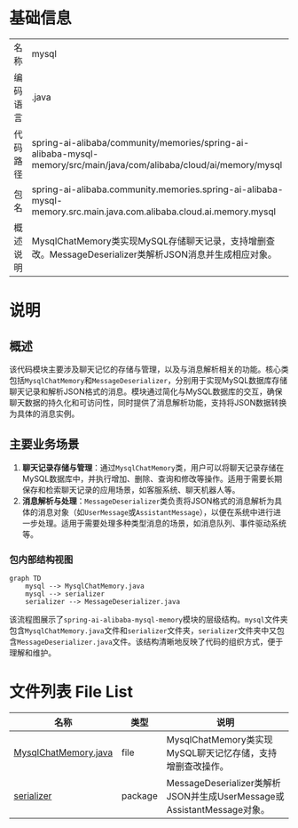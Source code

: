 # 基础信息

|      |      |
|------|------|
| 名称 | mysql |
| 编码语言 | .java |
| 代码路径 | spring-ai-alibaba/community/memories/spring-ai-alibaba-mysql-memory/src/main/java/com/alibaba/cloud/ai/memory/mysql |
| 包名 | spring-ai-alibaba.community.memories.spring-ai-alibaba-mysql-memory.src.main.java.com.alibaba.cloud.ai.memory.mysql |
| 概述说明 | MysqlChatMemory类实现MySQL存储聊天记录，支持增删查改。MessageDeserializer类解析JSON消息并生成相应对象。 |

# 说明

## 概述
该代码模块主要涉及聊天记忆的存储与管理，以及与消息解析相关的功能。核心类包括`MysqlChatMemory`和`MessageDeserializer`，分别用于实现MySQL数据库存储聊天记录和解析JSON格式的消息。模块通过简化与MySQL数据库的交互，确保聊天数据的持久化和可访问性，同时提供了消息解析功能，支持将JSON数据转换为具体的消息实例。

## 主要业务场景
1. **聊天记录存储与管理**：通过`MysqlChatMemory`类，用户可以将聊天记录存储在MySQL数据库中，并执行增加、删除、查询和修改等操作。适用于需要长期保存和检索聊天记录的应用场景，如客服系统、聊天机器人等。
2. **消息解析与处理**：`MessageDeserializer`类负责将JSON格式的消息解析为具体的消息对象（如`UserMessage`或`AssistantMessage`），以便在系统中进行进一步处理。适用于需要处理多种类型消息的场景，如消息队列、事件驱动系统等。


### 包内部结构视图

```mermaid
graph TD
    mysql --> MysqlChatMemory.java
    mysql --> serializer
    serializer --> MessageDeserializer.java
```

该流程图展示了`spring-ai-alibaba-mysql-memory`模块的层级结构。`mysql`文件夹包含`MysqlChatMemory.java`文件和`serializer`文件夹，`serializer`文件夹中又包含`MessageDeserializer.java`文件。该结构清晰地反映了代码的组织方式，便于理解和维护。

# 文件列表 File List

| 名称   | 类型  | 说明 |
|-------|------|-------------|
| [MysqlChatMemory.java](MysqlChatMemory.md) | file | MysqlChatMemory类实现MySQL聊天记忆存储，支持增删查改操作。 |
| [serializer](serializer/_module.md) | package | MessageDeserializer类解析JSON并生成UserMessage或AssistantMessage对象。 |


